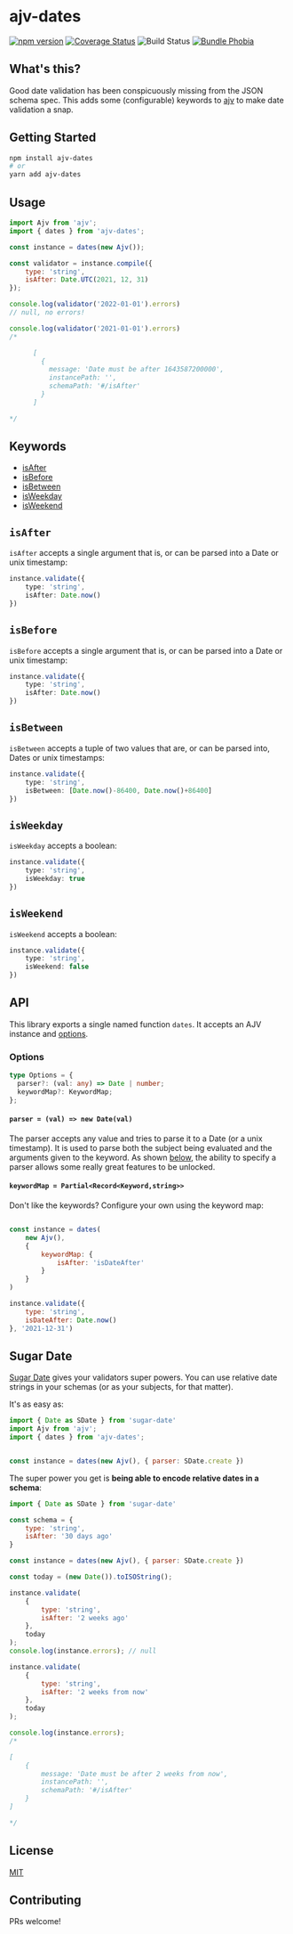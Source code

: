 # ajv-dates

[![npm version](https://img.shields.io/npm/v//ajv-dates.svg)](https://npmjs.org/package/ajv-dates)
[![Coverage Status](https://coveralls.io/repos/github/akmjenkins/ajv-dates/badge.svg)](https://coveralls.io/github/akmjenkins/ajv-dates)
![Build Status](https://github.com/akmjenkins/schema2/actions/workflows/main.yaml/badge.svg)
[![Bundle Phobia](https://badgen.net/bundlephobia/minzip/ajv-dates)](https://bundlephobia.com/result?p=ajv-dates)

## What's this?

Good date validation has been conspicuously missing from the JSON schema spec. This adds some (configurable) keywords to [ajv](https://ajv.js.org/) to make date validation a snap. 


## Getting Started

```bash
npm install ajv-dates
# or
yarn add ajv-dates
```

## Usage

```js
import Ajv from 'ajv';
import { dates } from 'ajv-dates';

const instance = dates(new Ajv());

const validator = instance.compile({
    type: 'string',
    isAfter: Date.UTC(2021, 12, 31)
});

console.log(validator('2022-01-01').errors)
// null, no errors!

console.log(validator('2021-01-01').errors)
/*

      [
        {
          message: 'Date must be after 1643587200000',
          instancePath: '',
          schemaPath: '#/isAfter'
        }
      ]

*/

```

## Keywords

- [isAfter](#isAfter)
- [isBefore](#isBefore)
- [isBetween](#isBetween)
- [isWeekday](#isWeekday)
- [isWeekend](#isWeekend)

`isAfter`
---

`isAfter` accepts a single argument that is, or can be parsed into a Date or unix timestamp:

```ts
instance.validate({
    type: 'string',
    isAfter: Date.now()
})
```

`isBefore`
---

`isBefore` accepts a single argument that is, or can be parsed into a Date or unix timestamp:

```ts
instance.validate({
    type: 'string',
    isAfter: Date.now()
})
```

`isBetween`
---

`isBetween` accepts a tuple of two values that are, or can be parsed into, Dates or unix timestamps:

```ts
instance.validate({
    type: 'string',
    isBetween: [Date.now()-86400, Date.now()+86400]
})
```

`isWeekday`
---

`isWeekday` accepts a boolean:

```ts
instance.validate({
    type: 'string',
    isWeekday: true
})
```

`isWeekend`
---

`isWeekend` accepts a boolean:

```ts
instance.validate({
    type: 'string',
    isWeekend: false
})
```


## API

This library exports a single named function `dates`. It accepts an AJV instance and [options](#options).

### Options

```ts
type Options = {
  parser?: (val: any) => Date | number;
  keywordMap?: KeywordMap;
};
```

#### `parser = (val) => new Date(val)`

The parser accepts any value and tries to parse it to a Date (or a unix timestamp). It is used to parse both the subject being evaluated and the arguments given to the keyword. As shown [below](#sugar-date), the ability to specify a parser allows some really great features to be unlocked.


#### `keywordMap = Partial<Record<Keyword,string>>`

Don't like the keywords? Configure your own using the keyword map:

```js

const instance = dates(
    new Ajv(),
    { 
        keywordMap: { 
            isAfter: 'isDateAfter' 
        }
    }
)

instance.validate({
    type: 'string',
    isDateAfter: Date.now()
}, '2021-12-31')
```



## Sugar Date

[Sugar Date](https://sugarjs.com/dates/) gives your validators super powers. You can use relative date strings in your schemas (or as your subjects, for that matter).

It's as easy as:

```js
import { Date as SDate } from 'sugar-date'
import Ajv from 'ajv';
import { dates } from 'ajv-dates';


const instance = dates(new Ajv(), { parser: SDate.create })
```

The super power you get is **being able to encode relative dates in a schema**:


```js
import { Date as SDate } from 'sugar-date'

const schema = {
    type: 'string',
    isAfter: '30 days ago'
}

const instance = dates(new Ajv(), { parser: SDate.create })

const today = (new Date()).toISOString();

instance.validate(
    {
        type: 'string',
        isAfter: '2 weeks ago'
    }, 
    today
);
console.log(instance.errors); // null

instance.validate(
    {
        type: 'string',
        isAfter: '2 weeks from now'
    }, 
    today
);

console.log(instance.errors);
/*

[
    {
        message: 'Date must be after 2 weeks from now',
        instancePath: '',
        schemaPath: '#/isAfter'
    }
]

*/
```



## License

[MIT](./LICENSE)

## Contributing

PRs welcome!